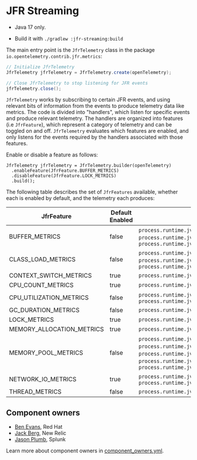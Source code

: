# JFR Streaming

* Java 17 only.

* Build it with `./gradlew :jfr-streaming:build`

The main entry point is the `JfrTelemetry` class in the package `io.opentelemetry.contrib.jfr.metrics`:

```java
// Initialize JfrTelemetry
JfrTelemetry jfrTelemetry = JfrTelemetry.create(openTelemetry);

// Close JfrTelemetry to stop listening for JFR events
jfrTelemetry.close();
```

`JfrTelemetry` works by subscribing to certain JFR events, and using relevant bits of information
from the events to produce telemetry data like metrics. The code is divided into "handlers", which
listen for specific events and produce relevant telemetry. The handlers are organized into
features (i.e `JfrFeature`), which represent a category of telemetry and can be toggled on and
off. `JfrTelemetry` evaluates which features are enabled, and only listens for the events required
by the handlers associated with those features.

Enable or disable a feature as follows:

```
JfrTelemetry jfrTelemetry = JfrTelemetry.builder(openTelemetry)
  .enableFeature(JfrFeature.BUFFER_METRICS)
  .disableFeature(JfrFeature.LOCK_METRICS)
  .build();
```

The following table describes the set of `JfrFeatures` available, whether each is enabled by
default, and the telemetry each produces:

<!-- Regenerate table following changes to instrumentation using ./gradlew generateDocs -->
<!-- generateDocsStart -->

| JfrFeature | Default Enabled | Metrics |
|---|---|---|
| BUFFER_METRICS | false | `process.runtime.jvm.buffer.count`, `process.runtime.jvm.buffer.limit`, `process.runtime.jvm.buffer.usage` |
| CLASS_LOAD_METRICS | false | `process.runtime.jvm.classes.current_loaded`, `process.runtime.jvm.classes.loaded`, `process.runtime.jvm.classes.unloaded` |
| CONTEXT_SWITCH_METRICS | true | `process.runtime.jvm.cpu.context_switch` |
| CPU_COUNT_METRICS | true | `process.runtime.jvm.cpu.limit` |
| CPU_UTILIZATION_METRICS | false | `process.runtime.jvm.cpu.utilization`, `process.runtime.jvm.system.cpu.utilization` |
| GC_DURATION_METRICS | false | `process.runtime.jvm.gc.duration` |
| LOCK_METRICS | true | `process.runtime.jvm.cpu.longlock` |
| MEMORY_ALLOCATION_METRICS | true | `process.runtime.jvm.memory.allocation` |
| MEMORY_POOL_METRICS | false | `process.runtime.jvm.memory.committed`, `process.runtime.jvm.memory.init`, `process.runtime.jvm.memory.limit`, `process.runtime.jvm.memory.usage`, `process.runtime.jvm.memory.usage_after_last_gc` |
| NETWORK_IO_METRICS | true | `process.runtime.jvm.network.io`, `process.runtime.jvm.network.time` |
| THREAD_METRICS | false | `process.runtime.jvm.threads.count` |

<!-- generateDocsEnd -->

## Component owners

- [Ben Evans](https://github.com/kittylyst), Red Hat
- [Jack Berg](https://github.com/jack-berg), New Relic
- [Jason Plumb](https://github.com/breedx-splk), Splunk

Learn more about component owners in [component_owners.yml](../.github/component_owners.yml).
